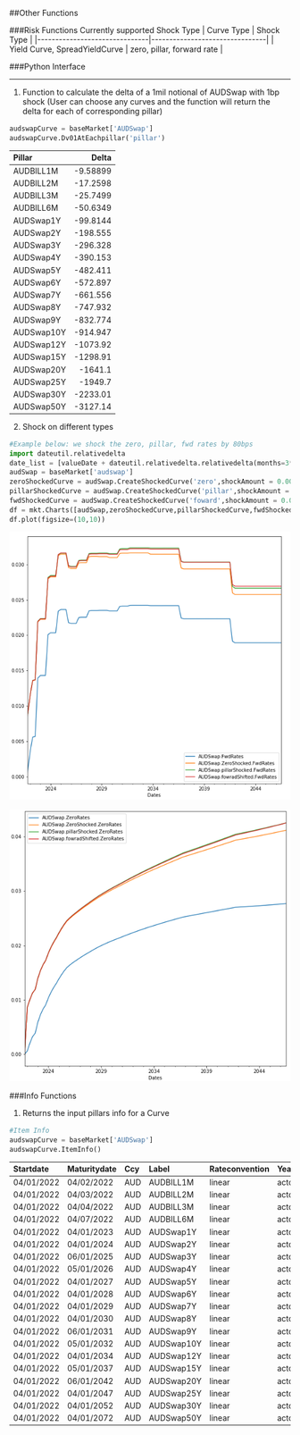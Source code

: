 ##Other Functions

###Risk Functions
Currently supported Shock Type
| Curve Type                    | Shock Type                      |
|-------------------------------|--------------------------------|
| Yield Curve, SpreadYieldCurve | zero, pillar, forward rate      |

###Python Interface
****
1. Function to calculate the delta of a 1mil notional of AUDSwap with 1bp shock
   (User can choose any curves and the function will return the delta for each of corresponding pillar)
```python
audswapCurve = baseMarket['AUDSwap']
audswapCurve.Dv01AtEachpillar('pillar')
```
| Pillar     | Delta |
|:-----------|------------:|
| AUDBILL1M  |    -9.58899 |
| AUDBILL2M  |   -17.2598  |
| AUDBILL3M  |   -25.7499  |
| AUDBILL6M  |   -50.6349  |
| AUDSwap1Y  |   -99.8144  |
| AUDSwap2Y  |  -198.555   |
| AUDSwap3Y  |  -296.328   |
| AUDSwap4Y  |  -390.153   |
| AUDSwap5Y  |  -482.411   |
| AUDSwap6Y  |  -572.897   |
| AUDSwap7Y  |  -661.556   |
| AUDSwap8Y  |  -747.932   |
| AUDSwap9Y  |  -832.774   |
| AUDSwap10Y |  -914.947   |
| AUDSwap12Y | -1073.92    |
| AUDSwap15Y | -1298.91    |
| AUDSwap20Y | -1641.1     |
| AUDSwap25Y | -1949.7     |
| AUDSwap30Y | -2233.01    |
| AUDSwap50Y | -3127.14    |
2. Shock on different types
```python
#Example below: we shock the zero, pillar, fwd rates by 80bps
import dateutil.relativedelta 
date_list = [valueDate + dateutil.relativedelta.relativedelta(months=3*x) for x in range(100)] 
audSwap = baseMarket['audswap']
zeroShockedCurve = audSwap.CreateShockedCurve('zero',shockAmount = 0.005, period = '3m', yearBasis = 'acton365f')
pillarShockedCurve = audSwap.CreateShockedCurve('pillar',shockAmount = 0.005, period = '3m', yearBasis = 'acton365f')
fwdShockedCurve = audSwap.CreateShockedCurve('foward',shockAmount = 0.005, period = '3m', yearBasis = 'acton365f')
df = mkt.Charts([audSwap,zeroShockedCurve,pillarShockedCurve,fwdShockedCurve], 'fwd', date_list,'3m')
df.plot(figsize=(10,10))
```
![](2022-05-17-15-23-29.png)

![](2022-05-17-15-25-19.png)



###Info Functions
1. Returns the input pillars info for a Curve
```python
#Item Info
audswapCurve = baseMarket['AUDSwap']
audswapCurve.ItemInfo()
```
| Startdate   | Maturitydate   | Ccy   | Label      | Rateconvention   | Yearbasis   |      Rate | Paymentfrequency   | Calendar   | Quotetype   | Compoundfrequency   | Paymentdelay   |
|:------------|:---------------|:------|:-----------|:-----------------|:------------|----------:|:-------------------|:-----------|:------------|:--------------------|:---------------|
| 04/01/2022  | 04/02/2022     | AUD   | AUDBILL1M  | linear           | acton365f   | 0.00015   | zero               | 'SYD'      | DepositRate | nan                 | nan            |
| 04/01/2022  | 04/03/2022     | AUD   | AUDBILL2M  | linear           | acton365f   | 0.000257  | zero               | 'SYD'      | DepositRate | nan                 | nan            |
| 04/01/2022  | 04/04/2022     | AUD   | AUDBILL3M  | linear           | acton365f   | 0.000677  | zero               | 'SYD'      | DepositRate | nan                 | nan            |
| 04/01/2022  | 04/07/2022     | AUD   | AUDBILL6M  | linear           | acton365f   | 0.002135  | zero               | 'SYD'      | DepositRate | nan                 | nan            |
| 04/01/2022  | 04/01/2023     | AUD   | AUDSwap1Y  | linear           | acton365f   | 0.003921  | quarterly          | 'SYD'      | SwapRate    | Zero                | 0d             |
| 04/01/2022  | 04/01/2024     | AUD   | AUDSwap2Y  | linear           | acton365f   | 0.009084  | quarterly          | 'SYD'      | SwapRate    | Zero                | 0d             |
| 04/01/2022  | 06/01/2025     | AUD   | AUDSwap3Y  | linear           | acton365f   | 0.0128    | quarterly          | 'SYD'      | SwapRate    | Zero                | 0d             |
| 04/01/2022  | 05/01/2026     | AUD   | AUDSwap4Y  | linear           | acton365f   | 0.01545   | semiannual         | 'SYD'      | SwapRate    | Zero                | 0d             |
| 04/01/2022  | 04/01/2027     | AUD   | AUDSwap5Y  | linear           | acton365f   | 0.01665   | semiannual         | 'SYD'      | SwapRate    | Zero                | 0d             |
| 04/01/2022  | 04/01/2028     | AUD   | AUDSwap6Y  | linear           | acton365f   | 0.01759   | semiannual         | 'SYD'      | SwapRate    | Zero                | 0d             |
| 04/01/2022  | 04/01/2029     | AUD   | AUDSwap7Y  | linear           | acton365f   | 0.01839   | semiannual         | 'SYD'      | SwapRate    | Zero                | 0d             |
| 04/01/2022  | 04/01/2030     | AUD   | AUDSwap8Y  | linear           | acton365f   | 0.01899   | semiannual         | 'SYD'      | SwapRate    | Zero                | 0d             |
| 04/01/2022  | 06/01/2031     | AUD   | AUDSwap9Y  | linear           | acton365f   | 0.01945   | semiannual         | 'SYD'      | SwapRate    | Zero                | 0d             |
| 04/01/2022  | 05/01/2032     | AUD   | AUDSwap10Y | linear           | acton365f   | 0.019875  | semiannual         | 'SYD'      | SwapRate    | Zero                | 0d             |
| 04/01/2022  | 04/01/2034     | AUD   | AUDSwap12Y | linear           | acton365f   | 0.02053   | semiannual         | 'SYD'      | SwapRate    | Zero                | 0d             |
| 04/01/2022  | 05/01/2037     | AUD   | AUDSwap15Y | linear           | acton365f   | 0.021175  | semiannual         | 'SYD'      | SwapRate    | Zero                | 0d             |
| 04/01/2022  | 06/01/2042     | AUD   | AUDSwap20Y | linear           | acton365f   | 0.021425  | semiannual         | 'SYD'      | SwapRate    | Zero                | 0d             |
| 04/01/2022  | 04/01/2047     | AUD   | AUDSwap25Y | linear           | acton365f   | 0.0210375 | semiannual         | 'SYD'      | SwapRate    | Zero                | 0d             |
| 04/01/2022  | 04/01/2052     | AUD   | AUDSwap30Y | linear           | acton365f   | 0.02043   | semiannual         | 'SYD'      | SwapRate    | Zero                | 0d             |
| 04/01/2022  | 04/01/2072     | AUD   | AUDSwap50Y | linear           | acton365f   | 0.02043   | semiannual         | 'SYD'      | SwapRate    | Zero                | 0d             |

